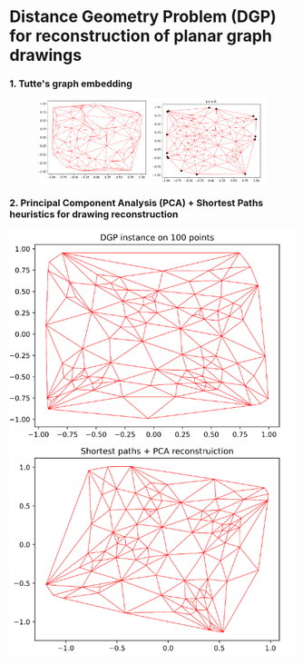 # Distance Geometry Problem (DGP) for reconstruction of planar graph drawings   

### 1. Tutte's graph embedding
<div style="display: flex; justify-content: center;">
    <img src="https://github.com/Nikita-Dudorov/DGP_planar_graph/blob/main/images/trian100.png" style="height:40%;width:40%;" alt="Image 1"/>
    <img src="https://github.com/Nikita-Dudorov/DGP_planar_graph/blob/main/images/tutte100.png" style="height:40%;width:40%;" alt="Image 2"/>
</div>

### 2. Principal Component Analysis (PCA) + Shortest Paths heuristics for drawing reconstruction
![](https://github.com/Nikita-Dudorov/DGP_planar_graph/blob/main/images/Instance100.png)
![](https://github.com/Nikita-Dudorov/DGP_planar_graph/blob/main/images/FW_PCA100.png)
